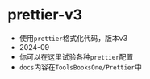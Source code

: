# prettier-v3

* 使用`prettier`格式化代码，版本v3
* 2024-09
* 你可以在这里试验各种`prettier`配置
* `docs`内容在`ToolsBooksOne/Prettier`中

